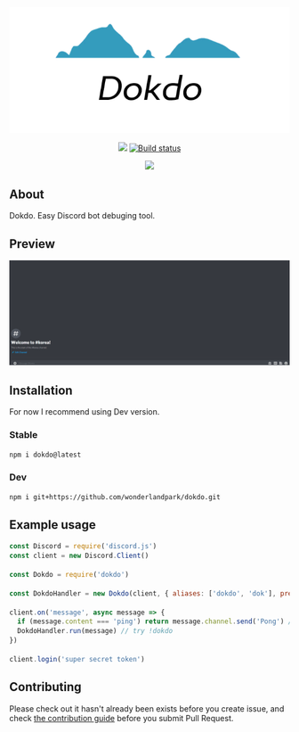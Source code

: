 <div align="center">
<img src="dokdo.png">
<br/>
<p>
    <a href="https://npmjs.com/package/dokdo"><img src="https://img.shields.io/npm/v/dokdo"></a>
    <a href="https://github.com/wonderlandpark/dokdo/actions"><img src="https://github.com/wonderlandpark/dokdo/workflows/Testing/badge.svg" alt="Build status" /></a>
</p>
<p>
    <a href="https://nodei.co/npm/dokdo/"><img src="https://nodei.co/npm/dokdo.png"></a>
</p>
</div>

## About

Dokdo. Easy Discord bot debuging tool.

## Preview

![sh](dokdo.gif)

## Installation

For now I recommend using Dev version.

### Stable

```sh
npm i dokdo@latest
```

### Dev

```sh
npm i git+https://github.com/wonderlandpark/dokdo.git
```

## Example usage

```js
const Discord = require('discord.js')
const client = new Discord.Client()

const Dokdo = require('dokdo')

const DokdoHandler = new Dokdo(client, { aliases: ['dokdo', 'dok'], prefix: '!' }) // Using Bot Application ownerID as default for owner option.

client.on('message', async message => {
  if (message.content === 'ping') return message.channel.send('Pong') // handle commands first
  DokdoHandler.run(message) // try !dokdo
})

client.login('super secret token')
```

## Contributing

Please check out it hasn't already been exists before you create issue, and check [the contribution guide](./.github/CONTRIBUTING.md) before you submit Pull Request.
